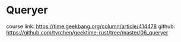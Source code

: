 # Queryer

course link: https://time.geekbang.org/column/article/414478
github: https://github.com/tyrchen/geektime-rust/tree/master/06_queryer